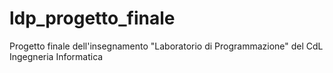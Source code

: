 # ldp_progetto_finale
Progetto finale dell'insegnamento "Laboratorio di Programmazione" del CdL Ingegneria Informatica 
